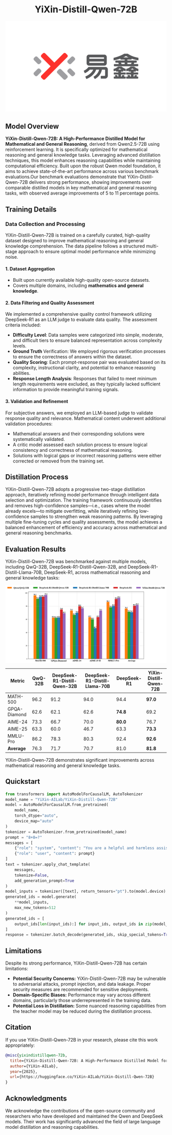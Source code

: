 <div style="text-align: center;">
  <h1>YiXin-Distill-Qwen-72B</h1>
  <img src="./fig/logo.png" alt="YiXin Logo">
</div>

## Model Overview

**YiXin-Distill-Qwen-72B: A High-Performance Distilled Model for Mathematical and General Reasoning**, derived from Qwen2.5-72B using reinforcement learning. It is specifically optimized for mathematical reasoning and general knowledge tasks. Leveraging advanced distillation techniques, this model enhances reasoning capabilities while maintaining computational efficiency. Built upon the robust Qwen model foundation, it aims to achieve state-of-the-art performance across various benchmark evaluations.Our benchmark evaluations demonstrate that YiXin-Distill-Qwen-72B delivers strong performance, showing improvements over comparable distilled models in key mathematical and general reasoning tasks, with observed average improvements of 5 to 11 percentage points.
## Training Details

### Data Collection and Processing

YiXin-Distill-Qwen-72B is trained on a carefully curated, high-quality dataset designed to improve mathematical reasoning and general knowledge comprehension. The data pipeline follows a structured multi-stage approach to ensure optimal model performance while minimizing noise.

#### 1. **Dataset Aggregation**

- Built upon currently available high-quality open-source datasets.
- Covers multiple domains, including **mathematics and general knowledge**.

#### 2. **Data Filtering and Quality Assessment**

We implemented a comprehensive quality control framework utilizing DeepSeek-R1 as an LLM judge to evaluate data quality. The assessment criteria included:
- **Difficulty Level**: Data samples were categorized into simple, moderate, and difficult tiers to ensure balanced representation across complexity levels.
- **Ground Truth** Verification: We employed rigorous verification processes to ensure the correctness of answers within the dataset.
- **Quality Scoring**: Each prompt-response pair was evaluated based on its complexity, instructional clarity, and potential to enhance reasoning abilities.
- **Response Length Analysis**: Responses that failed to meet minimum length requirements were excluded, as they typically lacked sufficient information to provide meaningful training signals.

#### 3. **Validation and Refinement**

For subjective answers, we employed an LLM-based judge to validate response quality and relevance.
Mathematical content underwent additional validation procedures:
- Mathematical answers and their corresponding solutions were systematically validated.
- A critic model assessed each solution process to ensure logical consistency and correctness of mathematical reasoning.
- Solutions with logical gaps or incorrect reasoning patterns were either corrected or removed from the training set.

## Distillation Process

YiXin-Distill-Qwen-72B adopts a progressive two-stage distillation approach, iteratively refining model performance through intelligent data selection and optimization. The training framework continuously identifies and removes high-confidence samples—i.e., cases where the model already excels—to mitigate overfitting, while iteratively refining low-confidence samples to strengthen weak reasoning patterns. By leveraging multiple fine-tuning cycles and quality assessments, the model achieves a balanced enhancement of efficiency and accuracy across mathematical and general reasoning benchmarks.

## Evaluation Results

YiXin-Distill-Qwen-72B was benchmarked against multiple models, including QwQ-32B, DeepSeek-R1-Distill-Qwen-32B, and DeepSeek-R1-Distill-Llama-70B, DeepSeek-R1, across mathematical reasoning and general knowledge tasks:

![Evaluation Results](./fig/Metric.png)

| Metric          | QwQ-32B | DeepSeek-R1-Distill-Qwen-32B | DeepSeek-R1-Distill-Llama-70B | DeepSeek-R1 | YiXin-Distill-Qwen-72B |
|---------------|-------------|-----------------------------|------------------------------|-------------|------------------------|
| MATH-500      | 96.2        | 91.2                        | 94.0                         | 94.4        | **97.0**               |
| GPQA-Diamond  | 62.6        | 62.1                        | 62.6                         | **74.8**    | 69.2                   |
| AIME-24       | 73.3        | 66.7                        | 70.0                         | **80.0**    | 76.7                   |
| AIME-25       | 63.3        | 60.0                        | 46.7                         | 63.3        | **73.3**               |
| MMLU-Pro      | 86.2        | 78.3                        | 80.3                         | 92.4        | **92.6**               |
| **Average**   | 76.3        | 71.7                        | 70.7                         | 81.0        | **81.8**               |

YiXin-Distill-Qwen-72B demonstrates significant improvements across mathematical reasoning and general knowledge tasks.

## Quickstart

```python
from transformers import AutoModelForCausalLM, AutoTokenizer
model_name = "YiXin-AILab/YiXin-Distill-Qwen-72B"
model = AutoModelForCausalLM.from_pretrained(
    model_name,
    torch_dtype="auto",
    device_map="auto"
)
tokenizer = AutoTokenizer.from_pretrained(model_name)
prompt = "8+8=?"
messages = [
    {"role": "system", "content": "You are a helpful and harmless assistant. You are Qwen developed by Alibaba. You should think step-by-step."},
    {"role": "user", "content": prompt}
]
text = tokenizer.apply_chat_template(
    messages,
    tokenize=False,
    add_generation_prompt=True
)
model_inputs = tokenizer([text], return_tensors="pt").to(model.device)
generated_ids = model.generate(
    **model_inputs,
    max_new_tokens=512
)
generated_ids = [
    output_ids[len(input_ids):] for input_ids, output_ids in zip(model_inputs.input_ids, generated_ids)
]
response = tokenizer.batch_decode(generated_ids, skip_special_tokens=True)[0]
```

## Limitations

Despite its strong performance, YiXin-Distill-Qwen-72B has certain limitations:

- **Potential Security Concerns:** YiXin-Distill-Qwen-72B may be vulnerable to adversarial attacks, prompt injection, and data leakage. Proper security measures are recommended for sensitive deployments.
- **Domain-Specific Biases:** Performance may vary across different domains, particularly those underrepresented in the training data.
- **Potential Loss in Distillation:** Some nuanced reasoning capabilities from the teacher model may be reduced during the distillation process.

## Citation

If you use YiXin-Distill-Qwen-72B in your research, please cite this work appropriately:

```bibtex
@misc{yixindistillqwen-72b,
  title={YiXin-Distill-Qwen-72B: A High-Performance Distilled Model for Mathematical and General Reasoning},
  author={YiXin-AILab},
  year={2025},
  url={https://huggingface.co/YiXin-AILab/YiXin-Distill-Qwen-72B}
}
```

## Acknowledgments

We acknowledge the contributions of the open-source community and researchers who have developed and maintained the Qwen and DeepSeek models. Their work has significantly advanced the field of large language model distillation and reasoning capabilities.
